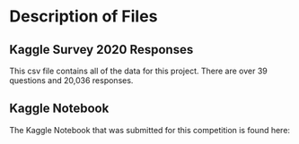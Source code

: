 # Description of Files
## Kaggle Survey 2020 Responses 
This csv file contains all of the data for this project. There are over 39 questions and 20,036 responses.

## Kaggle Notebook
The Kaggle Notebook that was submitted for this competition is found here: 
